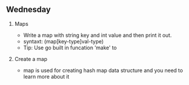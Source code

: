 ## Wednesday 

1. Maps 
	* Write a map with string key and int value and then print it out. 
	* syntaxt: (map[key-type]val-type)
	* Tip: Use go built in funcation 'make' to 
            
2. Create a map 
	* map is used for creating hash map data structure and you need to learn more about it 